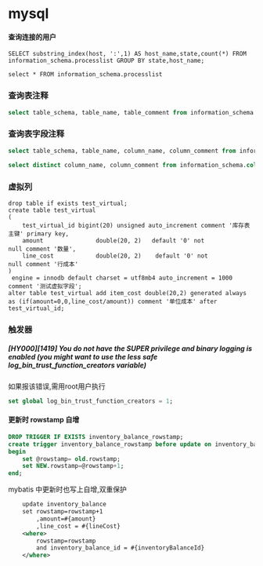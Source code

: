 # mysql





#### 查询连接的用户
```
SELECT substring_index(host, ':',1) AS host_name,state,count(*) FROM information_schema.processlist GROUP BY state,host_name;

select * FROM information_schema.processlist
```


###  查询表注释
```sql
select table_schema, table_name, table_comment from information_schema.tables where table_schema = 'xxx' and table_name = 'xxx';
```


###  查询表字段注释
```sql
select table_schema, table_name, column_name, column_comment from information_schema.columns where table_schema = 'xxx' and table_name = 'xxx';

select distinct column_name, column_comment from information_schema.columns where column_comment is not null and column_comment != ''
```


### 虚拟列
```
drop table if exists test_virtual;
create table test_virtual
(
    test_virtual_id bigint(20) unsigned auto_increment comment '库存表 主键' primary key,
    amount               double(20, 2)   default '0' not               null comment '数量',
    line_cost            double(20, 2)    default '0' not               null comment '行成本'
)
 engine = innodb default charset = utf8mb4 auto_increment = 1000   comment '测试虚拟字段';
alter table test_virtual add item_cost double(20,2) generated always as (if(amount=0,0,line_cost/amount)) comment '单位成本' after test_virtual_id;
```


### 触发器
##### [HY000][1419] You do not have the SUPER privilege and binary logging is enabled (you *might* want to use the less safe log_bin_trust_function_creators variable)
如果报该错误,需用root用户执行
```sql
set global log_bin_trust_function_creators = 1;
```

#### 更新时 rowstamp 自增

```sql
DROP TRIGGER IF EXISTS inventory_balance_rowstamp;
create trigger inventory_balance_rowstamp before update on inventory_balance FOR EACH ROW
begin
    set @rowstamp= old.rowstamp;
    set NEW.rowstamp=@rowstamp+1;
end;
```
mybatis 中更新时也写上自增,双重保护

```xml
	update inventory_balance
	set rowstamp=rowstamp+1
		,amount=#{amount}
		,line_cost = #{lineCost}
	<where>
		rowstamp=rowstamp
		and inventory_balance_id = #{inventoryBalanceId}
	</where>
```
